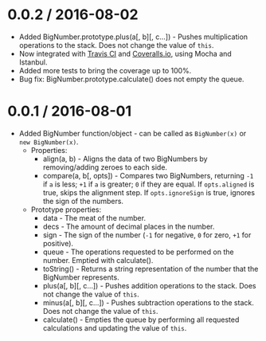 # 0.0.2 / 2016-08-02

- Added BigNumber.prototype.plus(a[, b][, c...]) - Pushes multiplication operations to the stack. Does not change the value of `this`.
- Now integrated with [Travis CI](https://travis-ci.org/ETHproductions/infimath) and [Coveralls.io](https://coveralls.io/github/ETHproductions/infimath), using Mocha and Istanbul.
- Added more tests to bring the coverage up to 100%.
- Bug fix: BigNumber.prototype.calculate() does not empty the queue.

# 0.0.1 / 2016-08-01

- Added BigNumber function/object - can be called as `BigNumber(x)` or `new BigNumber(x)`.
  - Properties:
    - align(a, b) - Aligns the data of two BigNumbers by removing/adding zeroes to each side.
	- compare(a, b[, opts]) - Compares two BigNumbers, returning `-1` if `a` is less; `+1` if `a` is greater; `0` if they are equal. If `opts.aligned` is true, skips the alignment step. If `opts.ignoreSign` is true, ignores the sign of the numbers.
  - Prototype properties:
    - data - The meat of the number.
	- decs - The amount of decimal places in the number.
	- sign - The sign of the number (`-1` for negative, `0` for zero, `+1` for positive).
	- queue - The operations requested to be performed on the number. Emptied with calculate().
    - toString() - Returns a string representation of the number that the BigNumber represents.
    - plus(a[, b][, c...]) - Pushes addition operations to the stack. Does not change the value of `this`.
    - minus(a[, b][, c...]) - Pushes subtraction operations to the stack. Does not change the value of `this`.
    - calculate() - Empties the queue by performing all requested calculations and updating the value of `this`.
